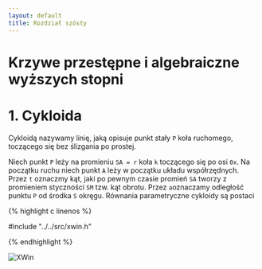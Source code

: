 ```yaml
---
layout: default
title: Rozdział szósty
---
```


# Krzywe przestępne i algebraiczne wyższych stopni


# 1. Cykloida

Cykloidą nazywamy linię, jaką opisuje punkt stały `P` koła ruchomego, toczącego się bez ślizgania po prostej.


Niech punkt `P` leży na promieniu `SA = r` koła `k` toczącego się po osi `0x`. Na początku ruchu niech punkt `A` leży w początku układu współrzędnych. Przez `t` oznaczmy kąt, jaki po pewnym czasie promień `SA` tworzy z promieniem styczności `SM` tzw. kąt obrotu. Przez `a`oznaczamy odległość punktu `P` od środka `S` okręgu. Równania parametryczne cykloidy są postaci

{% highlight c linenos %}

#include "../../src/xwin.h"

{% endhighlight %}

![XWin](../../assets/img/rozdzial_szosty/example-00.png)